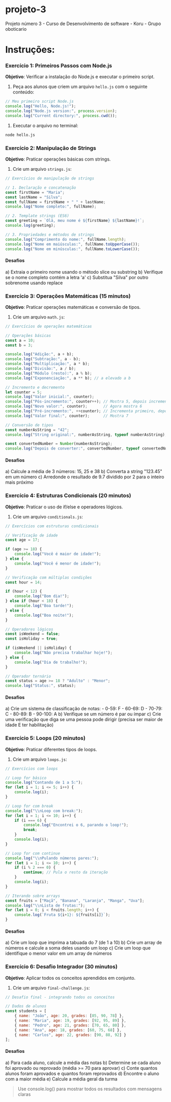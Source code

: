 # projeto-3
Projeto número 3 - Curso de Desenvolvimento de software - Koru - Grupo oboticario 

# Instruções:

### Exercício 1: Primeiros Passos com Node.js

**Objetivo**: Verificar a instalação do Node.js e executar o primeiro script.

1. Peça aos alunos que criem um arquivo `hello.js` com o seguinte conteúdo:

```jsx
// Meu primeiro script Node.js
console.log("Hello, Node.js!");
console.log("Node.js version:", process.version);
console.log("Current directory:", process.cwd());
```

1. Executar o arquivo no terminal:

```bash
node hello.js
```

### Exercício 2: Manipulação de Strings

**Objetivo**: Praticar operações básicas com strings.

1. Crie um arquivo `strings.js`:
```jsx
// Exercícios de manipulação de strings

// 1. Declaração e concatenação
const firstName = "Maria";
const lastName = "Silva";
const fullName = firstName + " " + lastName;
console.log("Nome completo:", fullName);

// 2. Template strings (ES6)
const greeting = `Olá, meu nome é ${firstName} ${lastName}!`;
console.log(greeting);

// 3. Propriedades e métodos de strings
console.log("Comprimento do nome:", fullName.length);
console.log("Nome em maiúsculas:", fullName.toUpperCase());
console.log("Nome em minúsculas:", fullName.toLowerCase());
```
#### Desafios
a) Extraia o primeiro nome usando o método slice ou substring
b) Verifique se o nome completo contém a letra 'a'
c) Substitua "Silva" por outro sobrenome usando replace

### Exercício 3: Operações Matemáticas (15 minutos)

**Objetivo**: Praticar operações matemáticas e conversão de tipos.

1. Crie um arquivo `math.js`:
```jsx
// Exercícios de operações matemáticas

// Operações básicas
const a = 10;
const b = 3;

console.log("Adição:", a + b);
console.log("Subtração:", a - b);
console.log("Multiplicação:", a * b);
console.log("Divisão:", a / b);
console.log("Módulo (resto):", a % b);
console.log("Exponenciação:", a ** b); // a elevado a b

// Incremento e decremento
let counter = 5;
console.log("Valor inicial:", counter);
console.log("Pós-incremento:", counter++); // Mostra 5, depois incrementa
console.log("Novo valor:", counter);       // Agora mostra 6
console.log("Pré-incremento:", ++counter); // Incrementa primeiro, depois mostra 7
console.log("Valor final:", counter);      // Mostra 7

// Conversão de tipos
const numberAsString = "42";
console.log("String original:", numberAsString, typeof numberAsString);

const convertedNumber = Number(numberAsString);
console.log("Depois de converter:", convertedNumber, typeof convertedNumber);
```

#### Desafios
a) Calcule a média de 3 números: 15, 25 e 38
b) Converta a string "123.45" em um número
c) Arredonde o resultado de 9.7 dividido por 2 para o inteiro mais próximo

### Exercício 4: Estruturas Condicionais (20 minutos)

**Objetivo**: Praticar o uso de if/else e operadores lógicos.

1. Crie um arquivo `conditionals.js`:
```jsx
// Exercícios com estruturas condicionais

// Verificação de idade
const age = 17;

if (age >= 18) {
    console.log("Você é maior de idade!");
} else {
    console.log("Você é menor de idade!");
}

// Verificação com múltiplas condições
const hour = 14;

if (hour < 12) {
    console.log("Bom dia!");
} else if (hour < 18) {
    console.log("Boa tarde!");
} else {
    console.log("Boa noite!");
}

// Operadores lógicos
const isWeekend = false;
const isHoliday = true;

if (isWeekend || isHoliday) {
    console.log("Não precisa trabalhar hoje!");
} else {
    console.log("Dia de trabalho!");
}

// Operador ternário
const status = age >= 18 ? "Adulto" : "Menor";
console.log("Status:", status);
```

#### Desafios
a) Crie um sistema de classificação de notas:
    - 0-59: F
    - 60-69: D
    - 70-79: C
    - 80-89: B
    - 90-100: A
b) Verifique se um número é par ou ímpar
c) Crie uma verificação que diga se uma pessoa pode dirigir
    (precisa ser maior de idade E ter habilitação)

### Exercício 5: Loops (20 minutos)

**Objetivo**: Praticar diferentes tipos de loops.

1. Crie um arquivo `loops.js`:
```jsx
// Exercícios com loops

// Loop for básico
console.log("Contando de 1 a 5:");
for (let i = 1; i <= 5; i++) {
    console.log(i);
}

// Loop for com break
console.log("\\nLoop com break:");
for (let i = 1; i <= 10; i++) {
    if (i === 6) {
        console.log("Encontrei o 6, parando o loop!");
        break;
    }
    console.log(i);
}

// Loop for com continue
console.log("\\nPulando números pares:");
for (let i = 1; i <= 10; i++) {
    if (i % 2 === 0) {
        continue; // Pula o resto da iteração
    }
    console.log(i);
}

// Iterando sobre arrays
const fruits = ["Maçã", "Banana", "Laranja", "Manga", "Uva"];
console.log("\\nLista de frutas:");
for (let i = 0; i < fruits.length; i++) {
    console.log(`Fruta ${i+1}: ${fruits[i]}`);
}
```

#### Desafios
a) Crie um loop que imprima a tabuada do 7 (de 1 a 10)
b) Crie um array de números e calcule a soma deles usando um loop
c) Crie um loop que identifique o menor valor em um array de números

### Exercício 6: Desafio Integrador (30 minutos)

**Objetivo**: Aplicar todos os conceitos aprendidos em conjunto.

1. Crie um arquivo `final-challenge.js`:
```jsx
// Desafio final - integrando todos os conceitos

// Dados de alunos
const students = [
    { name: "João", age: 20, grades: [85, 90, 78] },
    { name: "Maria", age: 19, grades: [92, 95, 89] },
    { name: "Pedro", age: 21, grades: [70, 65, 80] },
    { name: "Ana", age: 18, grades: [60, 75, 68] },
    { name: "Carlos", age: 22, grades: [90, 88, 92] }
];
```

#### Desafios
a) Para cada aluno, calcule a média das notas
b) Determine se cada aluno foi aprovado ou reprovado (média >= 70 para aprovar)
c) Conte quantos alunos foram aprovados e quantos foram reprovados
d) Encontre o aluno com a maior média
e) Calcule a média geral da turma

> Use console.log() para mostrar todos os resultados com mensagens claras
